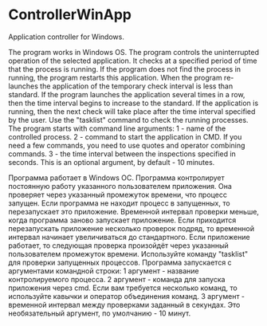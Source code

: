 # ControllerWinApp
Application controller for Windows.

The program works in Windows OS. The program controls the uninterrupted operation of the selected application. It checks at a specified period of time that the process is running. If the program does not find the process in running, the program restarts this application. When the program re-launches the application of the temporary check interval is less than standard. If the program launches the application several times in a row, then the time interval begins to increase to the standard. If the application is running, then the next check will take place after the time interval specified by the user.
Use the "tasklist" command to check the running processes. The program starts with command line arguments:
1 - name of the controlled process.
2 - command to start the application in CMD. If you need a few commands, you need to use quotes and operator combining commands.
3 - the time interval between the inspections specified in seconds. This is an optional argument, by default - 10 minutes.

Программа работает в Windows ОС. Программа контролирует постоянную работу указанного пользователем приложения. Она проверяет через указанный промежуток времени, что процесс запущен. Если программа не находит процесс в запущенных, то перезапускает это приложение. Временной интервал проверки меньше, когда программа заново запускает приложение. Если приходится перезапускать приложение несколько проверок подряд, то временной интервал начинает увеличиваться до стандартного. Если приложение работает, то следующая проверка произойдёт через указанный пользователем промежуток времени.
Используйте команду "tasklist" для проверки запущенных процессов. Программа запускается с аргументами командной строки:
1 аргумент - название контролируемого процесса.
2 аргумент - команда для запуска приложения через cmd. Если вам требуется несколько команд, то используйте кавычки и оператор объединения команд.
3 аргумент - временной интервал между проверками заданный в секундах. Это необязательный аргумент, по умолчанию - 10 минут.
